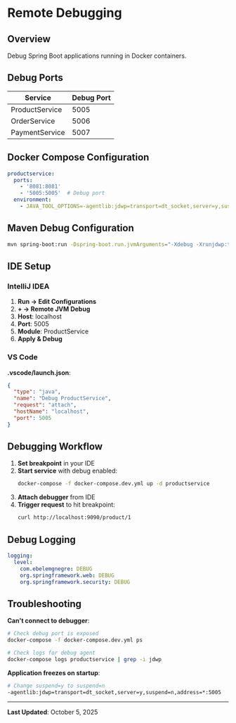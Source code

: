# Remote Debugging

## Overview

Debug Spring Boot applications running in Docker containers.

## Debug Ports

| Service | Debug Port |
|---------|-----------|
| ProductService | 5005 |
| OrderService | 5006 |
| PaymentService | 5007 |

## Docker Compose Configuration

```yaml
productservice:
  ports:
    - '8081:8081'
    - '5005:5005'  # Debug port
  environment:
    - JAVA_TOOL_OPTIONS=-agentlib:jdwp=transport=dt_socket,server=y,suspend=n,address=*:5005
```

## Maven Debug Configuration

```bash
mvn spring-boot:run -Dspring-boot.run.jvmArguments="-Xdebug -Xrunjdwp:transport=dt_socket,server=y,suspend=n,address=5005"
```

## IDE Setup

### IntelliJ IDEA

1. **Run → Edit Configurations**
2. **+ → Remote JVM Debug**
3. **Host**: localhost
4. **Port**: 5005
5. **Module**: ProductService
6. **Apply & Debug**

### VS Code

**.vscode/launch.json**:
```json
{
  "type": "java",
  "name": "Debug ProductService",
  "request": "attach",
  "hostName": "localhost",
  "port": 5005
}
```

## Debugging Workflow

1. **Set breakpoint** in your IDE
2. **Start service** with debug enabled:
   ```bash
   docker-compose -f docker-compose.dev.yml up -d productservice
   ```
3. **Attach debugger** from IDE
4. **Trigger request** to hit breakpoint:
   ```bash
   curl http://localhost:9090/product/1
   ```

## Debug Logging

```yaml
logging:
  level:
    com.ebelemgnegre: DEBUG
    org.springframework.web: DEBUG
    org.springframework.security: DEBUG
```

## Troubleshooting

**Can't connect to debugger**:
```bash
# Check debug port is exposed
docker-compose -f docker-compose.dev.yml ps

# Check logs for debug agent
docker-compose logs productservice | grep -i jdwp
```

**Application freezes on startup**:
```bash
# Change suspend=y to suspend=n
-agentlib:jdwp=transport=dt_socket,server=y,suspend=n,address=*:5005
```

---

**Last Updated**: October 5, 2025
